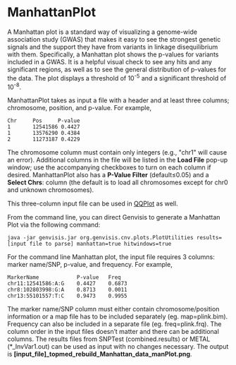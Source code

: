 # ManhattanPlot

A Manhattan plot is a standard way of visualizing a genome-wide association study (GWAS) that makes it easy to see the strongest genetic signals and the support they have from variants in linkage disequilibrium with them. Specifically, a Manhattan plot shows the p-values for variants included in a GWAS. It is a helpful visual check to see any hits and any significant regions, as well as to see the general distribution of p-values for the data. The plot displays a threshold of 10<sup>-5</sup> and a significant threshold of 10<sup>-8</sup>.  

ManhattanPlot takes as input a file with a header and at least three columns; chromosome, position, and p-value. For example,

    Chr  	Pos  	P-value
    1   	12541586 0.4427
    1   	13576290 0.4384
    2   	11273187 0.4229

The chromosome column must contain only integers (e.g., "chr1" will cause an error). Additional columns in the file will be listed in the **Load File** pop-up window; use the accompanying checkboxes to turn on each column if desired. ManhattanPlot also has a **P-Value Filter** (default<span>&#8804;</span>0.05) and a **Select Chrs**: column (the default is to load all chromosomes except for chr0 and unknown chromosomes).

This three-column input file can be used in [QQPlot](../#/documentation/VisualizeWorkflowResults--qq-plot) as well.

From the command line, you can direct Genvisis to generate a Manhattan Plot via the following command:

    java -jar genvisis.jar org.genvisis.cnv.plots.PlotUtilities results=[input file to parse] manhattan=true hitwindows=true

For the command line Manhattan plot, the input file requires 3 columns: marker name/SNP, p-value, and frequency. For example,

    MarkerName            P-value   Freq
    chr11:12541586:A:G    0.4427    0.6873
    chr8:102803998:G:A    0.8713    0.0011
    chr13:55101557:T:C    0.9473    0.9955

The marker name/SNP column must either contain chromosome/position information or a map file has to be included separately (eg. map=plink.bim). Frequency can also be included in a separate file (eg. freq=plink.frq). The column order in the input files doesn’t matter and there can be additional columns. The results files from SNPTest (combined.results) or METAL (*\_InvVar1.out) can be used as input with no changes necessary. The output is  **[input\_file]\_topmed\_rebuild\_Manhattan\_data\_manPlot.png**.
